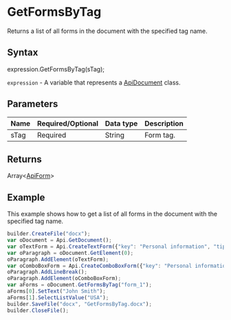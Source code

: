 # GetFormsByTag

Returns a list of all forms in the document with the specified tag name.

## Syntax

expression.GetFormsByTag(sTag);

`expression` - A variable that represents a [ApiDocument](../ApiDocument.md) class.

## Parameters

| **Name** | **Required/Optional** | **Data type** | **Description** |
| ------------- | ------------- | ------------- | ------------- |
| sTag | Required | String | Form tag. |

## Returns

Array<[ApiForm](../../../Enumerations/ApiForm.md)>

## Example

This example shows how to get a list of all forms in the document with the specified tag name.

```javascript
builder.CreateFile("docx");
var oDocument = Api.GetDocument();
var oTextForm = Api.CreateTextForm({"key": "Personal information", "tip": "Enter your first name", "tag": "form_1", "required": true, "placeholder": "First name", "comb": true, "maxCharacters": 10, "cellWidth": 3, "multiLine": false, "autoFit": false});
var oParagraph = oDocument.GetElement(0);
oParagraph.AddElement(oTextForm);
var oComboBoxForm = Api.CreateComboBoxForm({"key": "Personal information", "tip": "Choose your country", "tag": "form_1", "required": true, "placeholder": "Country", "editable": false, "autoFit": false, "items": ["Latvia", "USA", "UK"]});
oParagraph.AddLineBreak();
oParagraph.AddElement(oComboBoxForm);
var aForms = oDocument.GetFormsByTag("form_1");
aForms[0].SetText("John Smith");
aForms[1].SelectListValue("USA");
builder.SaveFile("docx", "GetFormsByTag.docx");
builder.CloseFile();
```